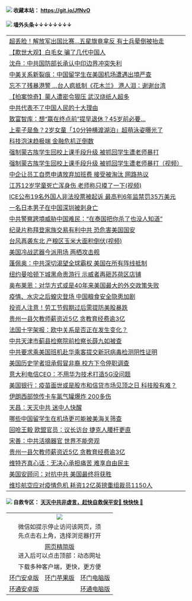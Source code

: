  #### <img src="https://img.icons8.com/color/48/000000/check-all.png"/> 收藏本站： https://git.io/JfNvO 


 #### <img src="https://img.icons8.com/color/48/000000/check-all.png"/> 墙外头条↓↓↓↓↓↓↓↓ 
<table>  
<tr><td colspan="2" align="left"><a href="https://dwkts8awlbkd7.cloudfront.net/?name=c1220536&key=jdhvxawhshihitwk&from=gy1">超丢脸！解放军出国比赛…五星旗竟拿反 有士兵晕倒被抬走</a></td></tr>
<tr><td colspan="2" align="left"><a href="https://dwkts8awlbkd7.cloudfront.net/?name=c1220508&key=jdhvxawhshihitwk&from=gy1">【欺世大观】白毛女 骗了几代中国人</a></td></tr>
<tr><td colspan="2" align="left"><a href="https://dwkts8awlbkd7.cloudfront.net/?name=c1220523&key=jdhvxawhshihitwk&from=gy1">沈舟：中共国防部长承认中印边界冲突失利</a></td></tr>
<tr><td colspan="2" align="left"><a href="https://dwkts8awlbkd7.cloudfront.net/?name=c1220509&key=jdhvxawhshihitwk&from=gy1">中美关系新裂痕：中国留学生在美国机场遭遇出境严查</a></td></tr>
<tr><td colspan="2" align="left"><a href="https://dwkts8awlbkd7.cloudfront.net/?name=c1220535&key=jdhvxawhshihitwk&from=gy1">忘不了残暴港警 …台人疯抵制《花木兰》 港人泪：谢谢台湾</a></td></tr>
<tr><td colspan="2" align="left"><a href="https://dwkts8awlbkd7.cloudfront.net/?name=c1220538&key=jdhvxawhshihitwk&from=gy1">【拍案惊奇】蒙人遭密令狠压 武汉烧纸人超多</a></td></tr>
<tr><td colspan="2" align="left"><a href="https://dwkts8awlbkd7.cloudfront.net/?name=c1220514&key=jdhvxawhshihitwk&from=gy1">中共代表不了中国人民的十大理由</a></td></tr>
<tr><td colspan="2" align="left"><a href="https://dwkts8awlbkd7.cloudfront.net/?name=c1220534&key=jdhvxawhshihitwk&from=gy1">致富智库：想“赢在终点前”提早退休？45岁前必要…</a></td></tr>
<tr><td colspan="2" align="left"><a href="https://dwkts8awlbkd7.cloudfront.net/?name=c1220546&key=jdhvxawhshihitwk&from=gy1">上辈子是鱼？2岁女童「10分钟横渡湖泊」超萌泳姿曝光了</a></td></tr>
<tr><td colspan="2" align="left"><a href="https://dwkts8awlbkd7.cloudfront.net/?name=c1220533&key=jdhvxawhshihitwk&from=gy1">科技泡沫趋极端 金融危机正倒数</a></td></tr>
<tr><td colspan="2" align="left"><a href="https://dwkts8awlbkd7.cloudfront.net/?name=c1220548&key=jdhvxawhshihitwk&from=gy1">强制蒙古族学生回校上课手段升级 被抓回学生遭老师暴打</a></td></tr>
<tr><td colspan="2" align="left"><a href="https://dwkts8awlbkd7.cloudfront.net/?name=c1220544&key=jdhvxawhshihitwk&from=gy1">强制蒙古族学生回校上课手段升级  被抓回学生遭老师暴打（视频）</a></td></tr>
<tr><td colspan="2" align="left"><a href="https://dwkts8awlbkd7.cloudfront.net/?name=c1220529&key=jdhvxawhshihitwk&from=gy1">中企让员工自愿申请放弃加班费 接受被淘汰 网路热议</a></td></tr>
<tr><td colspan="2" align="left"><a href="https://dwkts8awlbkd7.cloudfront.net/?name=c1220543&key=jdhvxawhshihitwk&from=gy1">江苏12岁学童死亡浑身伤 老师称只摸了一下(视频)</a></td></tr>
<tr><td colspan="2" align="left"><a href="https://dwkts8awlbkd7.cloudfront.net/?name=c1220550&key=jdhvxawhshihitwk&from=gy1">ICE公布19名外国人非法投票被起诉 最高判6年监禁罚35万美元</a></td></tr>
<tr><td colspan="2" align="left"><a href="https://dwkts8awlbkd7.cloudfront.net/?name=c1220525&key=jdhvxawhshihitwk&from=gy1">一名日本男子在中国深圳被刺身亡</a></td></tr>
<tr><td colspan="2" align="left"><a href="https://dwkts8awlbkd7.cloudfront.net/?name=c1220549&key=jdhvxawhshihitwk&from=gy1">中共警察跨境威胁中国难民：“在泰国把你杀了也没人知道”</a></td></tr>
<tr><td colspan="2" align="left"><a href="https://dwkts8awlbkd7.cloudfront.net/?name=c1220540&key=jdhvxawhshihitwk&from=gy1">纪录片称拜登家族交易有利中共 恐危害美国国安</a></td></tr>
<tr><td colspan="2" align="left"><a href="https://dwkts8awlbkd7.cloudfront.net/?name=c1220545&key=jdhvxawhshihitwk&from=gy1">台风再袭东北 产粮区玉米大面积倒伏(视频)</a></td></tr>
<tr><td colspan="2" align="left"><a href="https://dwkts8awlbkd7.cloudfront.net/?name=c1220507&key=jdhvxawhshihitwk&from=gy1">美国冷战武器今派用场 两栖攻击舰</a></td></tr>
<tr><td colspan="2" align="left"><a href="https://dwkts8awlbkd7.cloudfront.net/?name=c1220520&key=jdhvxawhshihitwk&from=gy1">蓬佩奥：中共深切渴望全球霸权 美国在所有阵线抵制</a></td></tr>
<tr><td colspan="2" align="left"><a href="https://dwkts8awlbkd7.cloudfront.net/?name=c1220539&key=jdhvxawhshihitwk&from=gy1">纽约曼哈顿下城黑命贵游行 示威者再砸苏荷区店铺</a></td></tr>
<tr><td colspan="2" align="left"><a href="https://dwkts8awlbkd7.cloudfront.net/?name=c1220518&key=jdhvxawhshihitwk&from=gy1">奥布莱恩：对华方式或是40年来美国最大的外交政策失败</a></td></tr>
<tr><td colspan="2" align="left"><a href="https://dwkts8awlbkd7.cloudfront.net/?name=c1220516&key=jdhvxawhshihitwk&from=gy1">疫情、水灾之后蝗灾登场 中国粮食安全隐患加剧</a></td></tr>
<tr><td colspan="2" align="left"><a href="https://dwkts8awlbkd7.cloudfront.net/?name=c1220527&key=jdhvxawhshihitwk&from=gy1">投资人注意！劳工节假期过后需提防美股暴跌</a></td></tr>
<tr><td colspan="2" align="left"><a href="https://dwkts8awlbkd7.cloudfront.net/?name=c1220526&key=jdhvxawhshihitwk&from=gy1">贵州一县欠教师薪资近5亿 贪教育经费逾3亿</a></td></tr>
<tr><td colspan="2" align="left"><a href="https://dwkts8awlbkd7.cloudfront.net/?name=c1220517&key=jdhvxawhshihitwk&from=gy1">法国十字架报：欧中关系是否正在发生变化？</a></td></tr>
<tr><td colspan="2" align="left"><a href="https://dwkts8awlbkd7.cloudfront.net/?name=c1220530&key=jdhvxawhshihitwk&from=gy1">中共天津市蓟县检察院前检察长薛九如被查</a></td></tr>
<tr><td colspan="2" align="left"><a href="https://dwkts8awlbkd7.cloudfront.net/?name=c1220519&key=jdhvxawhshihitwk&from=gy1">中共要求乘美国班机赴华乘客提交新冠病毒检测阴性证明</a></td></tr>
<tr><td colspan="2" align="left"><a href="https://dwkts8awlbkd7.cloudfront.net/?name=c1220528&key=jdhvxawhshihitwk&from=gy1">美国历史学者坦承假冒非裔 校方下令停职调查</a></td></tr>
<tr><td colspan="2" align="left"><a href="https://dwkts8awlbkd7.cloudfront.net/?name=c1220531&key=jdhvxawhshihitwk&from=gy1">意大利电信CEO：不用华为技术打造5G没问题</a></td></tr>
<tr><td colspan="2" align="left"><a href="https://dwkts8awlbkd7.cloudfront.net/?name=c1220532&key=jdhvxawhshihitwk&from=gy1">美国银行：疫苗面世或是股市和信贷市场见顶之日 科技股有难？</a></td></tr>
<tr><td colspan="2" align="left"><a href="https://dwkts8awlbkd7.cloudfront.net/?name=c1220524&key=jdhvxawhshihitwk&from=gy1">伊朗西部惊传卡车氯气罐爆炸 200多伤</a></td></tr>
<tr><td colspan="2" align="left"><a href="https://dwkts8awlbkd7.cloudfront.net/?name=c1220515&key=jdhvxawhshihitwk&from=gy1">天昌：天灭中共 迷中人快醒</a></td></tr>
<tr><td colspan="2" align="left"><a href="https://dwkts8awlbkd7.cloudfront.net/?name=c1220522&key=jdhvxawhshihitwk&from=gy1">哪些中国留学生在机场更可能被美海关筛查</a></td></tr>
<tr><td colspan="2" align="left"><a href="https://dwkts8awlbkd7.cloudfront.net/?name=c1220541&key=jdhvxawhshihitwk&from=gy1">回呛王毅 欧盟官员：议长访台 捷克人腰杆更直</a></td></tr>
<tr><td colspan="2" align="left"><a href="https://dwkts8awlbkd7.cloudfront.net/?name=c1220513&key=jdhvxawhshihitwk&from=gy1">宋善：中共活摘器官 世界不能旁观</a></td></tr>
<tr><td colspan="2" align="left"><a href="https://dwkts8awlbkd7.cloudfront.net/?name=c1220512&key=jdhvxawhshihitwk&from=gy1">贵州一县欠教师薪资近5亿 贪教育经费逾3亿</a></td></tr>
<tr><td colspan="2" align="left"><a href="https://dwkts8awlbkd7.cloudfront.net/?name=c1220542&key=jdhvxawhshihitwk&from=gy1">维特齐真心话：无决心承担痛苦 难享自由民主</a></td></tr>
<tr><td colspan="2" align="left"><a href="https://dwkts8awlbkd7.cloudfront.net/?name=c1220537&key=jdhvxawhshihitwk&from=gy1">美国安顾问：对抗中共 美国最终将获胜</a></td></tr>
<tr><td colspan="2" align="left"><a href="https://dwkts8awlbkd7.cloudfront.net/?name=c1220547&key=jdhvxawhshihitwk&from=gy1">维珍航空应对疫情危机 耗资12亿英镑重组裁员1150人</a></td></tr>

  </table>
  
  
 #### <img src="https://img.icons8.com/color/48/000000/check-all.png"/> 自救专区： [天灭中共非虚言，赶快自救保平安🍎 快快快 📩](https://github.com/pwgy/td/blob/master/README.md)
  
  <table>
  <tr>
    <td colspan="3" align="center"><img src="https://cdn.jsdelivr.net/gh/opipe/up/oGate65.jpg"/></td>
  </tr>
  <tr>
    <td colspan="3" align="center">微信如提示停止访问该网页，须<br/>先点击右上角，选择浏览器打开</td>
  <tr>
  <tr>
    <td colspan="3" align="center"><a href="https://gitcdn.xyz/cdn/otiny/up/master/show005.htm">网页精简版</a><br/>进入后可以点击顶部：动态网址</td>
  </tr>
  <tr>
    <td colspan="3" align="center">下载多种客户端，更快，更方便</td>
  <tr>
  <tr>
    <td align="center"><a href="https://cdn.jsdelivr.net/gh/opipe/up/oGatea.apk">环门安卓版</a></td>
    <td align="center"><a href="https://x.co/odisk">环门苹果版</a></td>
    <td align="center"><a href="https://cdn.jsdelivr.net/gh/opipe/up/oGate.zip">环门电脑版</a></td>
  </tr>
  <tr>
    <td align="center"><a href="https://cdn.jsdelivr.net/gh/opipe/up/oPipe.apk">环通安卓版</a></td>
    <td align="center"></td>
    <td align="center"><a href="https://raw.githubusercontent.com/opipe/up/master/oPipe.zip">环通电脑版</a></td>
  </tr>
  
</table>
